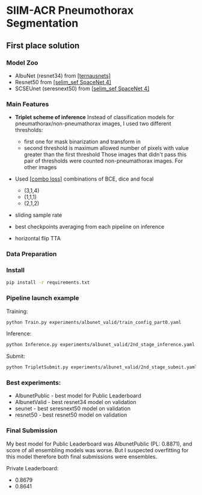 # SIIM-ACR Pneumothorax Segmentation

## First place solution 

### Model Zoo
- AlbuNet (resnet34) from [\[ternausnets\]](https://github.com/ternaus/TernausNet)
- Resnet50 from [\[selim_sef SpaceNet 4\]](https://github.com/SpaceNetChallenge/SpaceNet_Off_Nadir_Solutions/tree/master/selim_sef/zoo)
- SCSEUnet (seresnext50) from \[[selim_sef SpaceNet 4\]](https://github.com/SpaceNetChallenge/SpaceNet_Off_Nadir_Solutions/tree/master/selim_sef/zoo)

### Main Features
- **Triplet scheme of inference**
Instead of classification models for pneumathorax/non-pneumathorax images, I used two different thresholds: 
    - first one for mask binarization and transform in 
    - second threshold is maximum allowed number of pixels with value greater than the first threshold
Those images that didn't pass this pair of thresholds were counted non-pneumathorax images. 
For other images 
    
- Used \[[combo loss\]](https://github.com/SpaceNetChallenge/SpaceNet_Off_Nadir_Solutions/blob/master/selim_sef/training/losses.py) combinations of BCE, dice and focal
    - (3,1,4)
    - (1,1,1)
    - (2,1,2)
- sliding sample rate
- best checkpoints averaging from each pipeline on inference
- horizontal flip TTA

### Data Preparation

### Install
```bash
pip install -r requirements.txt
```

### Pipeline launch example
Training:
```bash
python Train.py experiments/albunet_valid/train_config_part0.yaml
```
Inference:
```bash
python Inference.py experiments/albunet_valid/2nd_stage_inference.yaml
```
Submit:
```bash
python TripletSubmit.py experiments/albunet_valid/2nd_stage_submit.yaml
```

### Best experiments:
- AlbunetPublic - best model for Public Leaderboard
- AlbunetValid - best resnet34 model on validation
- seunet - best seresnext50 model on validation
- resnet50 - best resnet50 model on validation


### Final Submission
My best model for Public Leaderboard was AlbunetPublic (PL: 0.8871), and score of all ensembling models was worse.
But I suspected overfitting for this model therefore both final submissions were ensembles.

Private Leaderboard:
- 0.8679
- 0.8641


